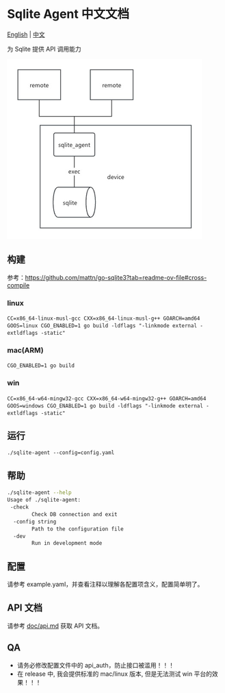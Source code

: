 # Sqlite Agent 中文文档

[English](./README.md) | [中文](./README_ZH.md)

为 Sqlite 提供 API 调用能力

![image](/doc/img/sqlite_agent.jpg)

## 构建

参考：https://github.com/mattn/go-sqlite3?tab=readme-ov-file#cross-compile

### linux

`CC=x86_64-linux-musl-gcc CXX=x86_64-linux-musl-g++ GOARCH=amd64 GOOS=linux CGO_ENABLED=1 go build -ldflags "-linkmode external -extldflags -static"`

### mac(ARM)

`CGO_ENABLED=1 go build`

### win

`CC=x86_64-w64-mingw32-gcc CXX=x86_64-w64-mingw32-g++ GOARCH=amd64 GOOS=windows CGO_ENABLED=1 go build -ldflags "-linkmode external -extldflags -static"`

## 运行

```
./sqlite-agent --config=config.yaml
```

## 帮助

```bash
./sqlite-agent --help   
Usage of ./sqlite-agent:
 -check
        Check DB connection and exit
  -config string
        Path to the configuration file
  -dev
        Run in development mode
```

## 配置

请参考 example.yaml，并查看注释以理解各配置项含义，配置简单明了。

## API 文档

请参考 [doc/api.md](./doc/api.md) 获取 API 文档。

## QA

- 请务必修改配置文件中的 api_auth，防止接口被滥用！！！
- 在 release 中, 我会提供标准的 mac/linux 版本, 但是无法测试 win 平台的效果！！！
